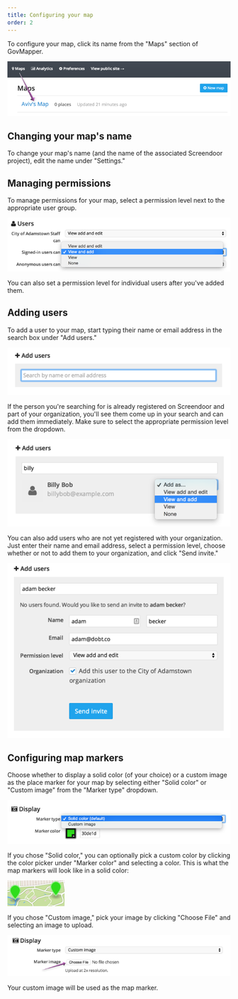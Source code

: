 ```yaml
---
title: Configuring your map
order: 2
---
```


To configure your map, click its name from the "Maps" section of GovMapper.

![map](../images/map.png)

## Changing your map's name

To change your map's name (and the name of the associated Screendoor project), edit the name under "Settings."

## Managing permissions

To manage permissions for your map, select a permission level next to the appropriate user group.

![permissions](../images/permissions.png)

You can also set a permission level for individual users after you've added them.

## Adding users

To add a user to your map, start typing their name or email address in the search box under "Add users."

![add users](../images/add_users.png)

If the person you're searching for is already registered on Screendoor and part of your organization, you'll see them come up in your search and can add them immediately. Make sure to select the appropriate permission level from the dropdown.

![add user](../images/add_user.png)

You can also add users who are not yet registered with your organization. Just enter their name and email address, select a permission level, choose whether or not to add them to your organization, and click "Send invite."

![add new user](../images/add_new_user.png)

## Configuring map markers

Choose whether to display a solid color (of your choice) or a custom image as the place marker for your map by selecting either "Solid color" or "Custom image" from the "Marker type" dropdown.

![marker type](../images/marker_type.png)

If you chose "Solid color," you can optionally pick a custom color by clicking the color picker under "Marker color" and selecting a color. This is what the map markers will look like in a solid color:

![markers](../images/markers.png)

If you chose "Custom image," pick your image by clicking "Choose File" and selecting an image to upload.

![custom image](../images/custom_image.png)

Your custom image will be used as the map marker.
